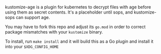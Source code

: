 kustomize-age is a plugin for kubernetes to decrypt files with age before using
them as secret contents. It's a placeholder until sops, and kustomize-sops can
support age.

You may have to fork this repo and adjust its `go.mod` in order to correct
package mismatches with your `kustomize` binary.

To install, run `make install` and it will build this as a Go plugin and install it into your `$XDG_CONFIG_HOME`